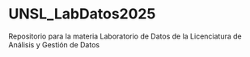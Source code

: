 # UNSL_LabDatos2025
Repositorio para la materia Laboratorio de Datos de la Licenciatura de Análisis y Gestión de Datos
